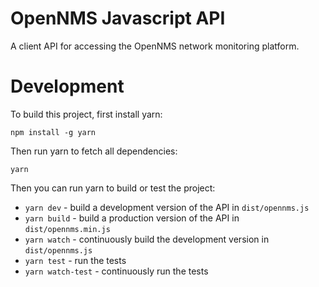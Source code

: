 # OpenNMS Javascript API

A client API for accessing the OpenNMS network monitoring platform.

# Development

To build this project, first install yarn:

`npm install -g yarn`

Then run yarn to fetch all dependencies:

`yarn`

Then you can run yarn to build or test the project:

* `yarn dev` - build a development version of the API in `dist/opennms.js`
* `yarn build` - build a production version of the API in `dist/opennms.min.js`
* `yarn watch` - continuously build the development version in `dist/opennms.js`
* `yarn test` - run the tests
* `yarn watch-test` - continuously run the tests
